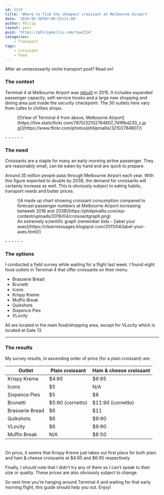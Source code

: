 ```yaml
---
id: 2214
title: 'Where to find the cheapest croissant at Melbourne Airport'
date: '2019-05-30T07:00:53+11:00'
author: Philip
layout: post
guid: 'https://philipmallis.com/?p=2214'
categories:
    - Transport
tags:
    - Croissant
    - Food
---
```


After an unnecessarily niche transport post? Read on!

### The context

Terminal 4 at Melbourne Airport was [rebuilt](https://web.archive.org/web/20160317080019/http://www.t4you.com.au/) in 2015. It includes expanded passenger capacity, self-service kiosks and a large new shopping and dining area just inside the security checkpoint. The 30 outlets here vary from cafes to clothes shops.

<figure class="wp-block-image">[![View of Terminal 4 from above, Melbourne Airport](https://live.staticflickr.com/7870/32102784807_7d1ffbd230_z.jpg)](https://www.flickr.com/photos/philipmallis/32102784807/)</figure>- - - - - -

### The need

Croissants are a staple for many an early morning airline passenger. They are reasonably small, can be eaten by hand and are quick to prepare.

Around 35 million people pass through Melbourne Airport each year. With this figure expected to double by 2038, the demand for croissants will certainly increase as well. This is obviously subject to eating habits, transport needs and butter prices.

<figure class="wp-block-image">![A made up chart showing croissant consumption compared to forecast passenger numbers at Melbourne Airport increasing betweeb 2018 and 2038](https://philipmallis.com/wp-content/uploads/2019/04/croissantgraph.png)<figcaption>An extremely scientific graph (remember kids – [label your axes](https://clearmessages.blogspot.com/2011/04/label-your-axes.html)!)</figcaption></figure>- - - - - -

### The options

I conducted a field survey while waiting for a flight last week. I found eight food outlets in Terminal 4 that offer croissants on their menu:

- Brasserie Bread
- Brunetti
- Icons
- Krispy Kreme
- Muffin Break
- Quikshots
- Sixpence Pies
- VLocity

All are located in the main food/shopping area, except for VLocity which is located at Gate 13.

- - - - - -

### The results

My survey results, in ascending order of price (for a plain croissant) are:

| **Outlet** | **Plain croissant** | **Ham &amp; cheese croissant** |
|---|---|---|
| Krispy Kreme | $4:95 | $6:95 |
| Icons | $5 | N/A |
| Sixpence Pies | $5 | $8 |
| Brunetti | $5:90 (cornetto) | $11:90 (cornetto) |
| Brasserie Bread | $6 | $11 |
| Quikshots | $6 | $9:90 |
| VLocity | $6 | $9:90 |
| Muffin Break | N/A | $8:50 |

<div aria-hidden="true" class="wp-block-spacer" style="height:20px"></div>On price, it seems that Krispy Kreme just takes out first place for both plain and ham &amp; cheese croissants at $4:95 and $6:95 respectively

Finally, I should note that I didn’t try any of them so I can’t speak to their size or quality. These prices are also obviously subject to change.

So next time you’re hanging around Terminal 4 and waiting for that early morning flight, this guide should help you out. Enjoy!